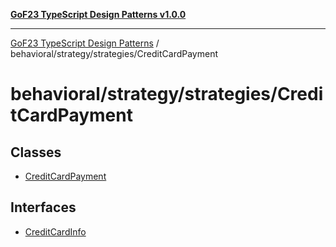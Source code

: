[**GoF23 TypeScript Design Patterns v1.0.0**](../../../../README.md)

***

[GoF23 TypeScript Design Patterns](../../../../README.md) / behavioral/strategy/strategies/CreditCardPayment

# behavioral/strategy/strategies/CreditCardPayment

## Classes

- [CreditCardPayment](classes/CreditCardPayment.md)

## Interfaces

- [CreditCardInfo](interfaces/CreditCardInfo.md)
